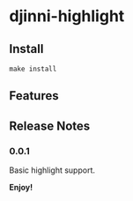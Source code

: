 # djinni-highlight
## Install
```
make install
```

## Features

## Release Notes

### 0.0.1
Basic highlight support.

**Enjoy!**